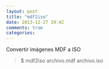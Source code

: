 ```yaml
---
layout: post
title: "mdf2iso"
date: 2013-12-27 19:42
comments: true
categories: 
---
```

Convertir imágenes MDF a ISO 

>$ mdf2iso archivo.mdf archivo.iso

